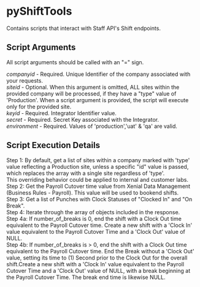 # pyShiftTools
Contains scripts that interact with Staff API's Shift endpoints.

## Script Arguments
All script arguments should be called with an "=" sign.

*companyid*  - Required. Unique Identifier of the company associated with your requests. <br />
*siteid*  - Optional. When this argument is omitted, ALL sites within the provided company will be processed, if they have a "type" value of 'Production'. When a script argument is provided, the script will execute only for the provided site.<br />
*keyid* - Required. Integrator Identifier value.<br />
*secret* - Required. Secret Key associated with the Integrator.<br />
*environment* - Required. Values of 'production','uat' & 'qa' are valid.<br />


## Script Execution Details
Step 1: By default, get a list of sites within a company marked with 'type' value reflecting a Production site, unless a specific "id" value is passed, which replaces the array with a single site regardless of 'type'.<br />
 This overriding behavior could be applied to internal and customer labs.<br />
Step 2: Get the Payroll Cutover time value from Xenial Data Management (Business Rules - Payroll). This value will be used to bookend shifts.<br />
Step 3: Get a list of Punches with Clock Statuses of "Clocked In" and "On Break".<br />
Step 4: Iterate through the array of objects included in the response.<br />
Step 4a: If number_of_breaks is 0, end the shift with a Clock Out time equivalent to the Payroll Cutover time. Create a new shift with a 'Clock In' value equivalent to the Payroll Cutover Time and a 'Clock Out' value of NULL.<br />
Step 4b: If number_of_breaks is > 0, end the shift with a Clock Out time equivalent to the Payroll Cutover time. End the Break without a 'Clock Out' value, setting its time to (1) Second prior to the Clock Out for the overall shift.Create a new shift with a 'Clock In' value equivalent to the Payroll Cutover Time and a 'Clock Out' value of NULL, with a break beginning at the Payroll Cutover Time. The break end time is likewise NULL.<br />
